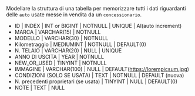 Modellare la struttura di una tabella per memorizzare tutti i dati riguardanti delle `auto` usate messe in vendita da un `concessionario`.

- ID | INDEX | INT or BIGINT | NOTNULL | UNIQUE | AI(auto increment)
- MARCA | VARCHAR(15) | NOTNULL
- MODELLO | VARCHAR(30) | NOTNULL
- Kilometraggio | MEDIUMINT | NOTNULL | DEFAULT(0)
- N. TELAIO | VARCHAR(20) | NULL | UNIQUE
- ANNO DI USCITA | YEAR | NOTNULL
- NEW_OR_USED | TINYINT | NOTNULL
- IMMAGINE | VARCHAR(100) | NULL | DEFAULT(https://lorempicsum.jpg)
- CONDIZIONI (SOLO SE USATA) | TEXT | NOTNULL | DEFAULT (nuova)
- N. precedenti proprietari (se usata) | TINYINT | NULL | DEFAULT(0)
- NOTE | TEXT | NULL

